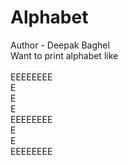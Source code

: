 # Alphabet
Author - Deepak Baghel
<br>
Want to print alphabet like <br>
<br>
EEEEEEEE<br>
E      <br>
E      <br>
E      <br>
EEEEEEEE<br>
E       <br>
E<br>
EEEEEEEE<br>